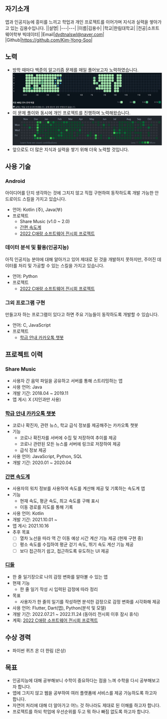 ## 자기소개
앱과 인공지능에 흥미를 느끼고 학업과 개인 프로젝트를 이어가며 지식과 실력을 쌓아가고 있는 김용수입니다.
||설명|
|---|---|
|이름|김용수|
|학교|한림대학교|
|전공|소프트웨어학부 빅데이터|
|Email|dydtnalswl@naver.com|
|Github|https://github.com/Kim-Yong-Soo| 

## 노력
- 방학 때마다 백준의 알고리즘 문제를 매일 풀어보고자 노력하였습니다.
![solved_cal.JPG](/solved_cal.JPG)
- 이 문제 풀이와 동시에 개인 프로젝트를 진행하며 노력해왔습니다.
![github_commit_cal.JPG](/github_commit_cal.JPG)
- 앞으로도 더 많은 지식과 실력을 쌓기 위해 더욱 노력할 것입니다.

## 사용 기술
### Android
아이디어를 단지 생각하는 것에 그치지 않고 직접 구현하여 동작하도록 개발 가능한 안드로이드 스킬을 가지고 있습니다.
- 언어: Kotlin (주), Java(부)
- 프로젝트
  - Share Music (v1.0 ~ 2.0)
  - [간편 속도계](https://github.com/Kim-Yong-Soo/Speedometer)
  - [2022 C애랑 소프트웨어 전시회 프로젝트](https://github.com/Kim-Yong-Soo/2022_Caerang_Exhibition)
### 데이터 분석 및 활용(인공지능)
아직 인공지능 분야에 대해 알아가고 있어 제대로 된 것을 개발하지 못하지만, 주어진 데이터를 처리 및 가공할 수 있는 스킬을 가지고 있습니다.
- 언어: Python
- 프로젝트
  - [2022 C애랑 소프트웨어 전시회 프로젝트](https://github.com/Kim-Yong-Soo/2022_Caerang_Exhibition)
### 그외 프로그램 구현
만들고자 하는 프로그램이 있다고 하면 주요 기능들이 동작하도록 개발할 수 있습니다.
- 언어: C, JavaScript
- 프로젝트
  - [학급 안내 카카오톡 챗봇](https://github.com/Kim-Yong-Soo/WiuBot)

## 프로젝트 이력
### Share Music
- 사용자 간 음악 파일을 공유하고 서버를 통해 스트리밍하는 앱
- 사용 언어: Java
- 개발 기간: 2018.04 ~ 2019.11
- 앱 게시: X (지인과만 사용)

### [학급 안내 카카오톡 챗봇](https://github.com/Kim-Yong-Soo/WiuBot)
- 코로나 확진자, 관련 뉴스, 학교 급식 정보를 제공해주는 카카오톡 챗봇
- 기능
  - 코로나 확진자를 서버에 수집 및 저장하여 추이를 제공
  - 코로나 관련된 모든 뉴스를 서버에 링크로 저장하여 제공
  - 급식 정보 제공
- 사용 언어: JavaScript, Python, SQL
- 개발 기간: 2020.01 ~ 2020.04

### [간편 속도계](https://github.com/Kim-Yong-Soo/Speedometer)
- 사용자의 워치 정보를 사용하여 속도를 계산해 제공 및 기록하는 속도계 앱
- 기능
  - 현재 속도, 평균 속도, 최고 속도를 구해 표시
  - 이동 경로를 지도를 통해 기록
- 사용 언어: Kotlin
- 개발 기간: 2021.10.01 ~ 
- 앱 게시: 2021.10.16
- 추후 목표
  - [ ] 열차 노선을 따라 역 간 이동 예상 시간 계산 기능 제공 (현재 구현 중)
  - [ ] 평소 속도를 수집하여 평균 걷기 속도, 뛰기 속도 계산 기능 제공
  - [ ] 보다 접근하기 쉽고, 접근하도록 유도하는 UI 제공

### [디돌](https://github.com/Kim-Yong-Soo/didol)
- 한 줄 일기장으로 나의 감정 변화를 알아볼 수 있는 앱
- 현재 기능
  - 한 줄 일기 작성 시 입력된 감정에 따라 정리
- 목표
  - 사용자가 한 줄의 일기를 작성하면 분석한 감정으로 감정 변화를 시각화해 제공
- 사용 언어: Flutter, Dart(앱), Python(분석 및 모델)
- 개발 기간: 2022.07.21 ~ 2022.11.24 (동아리 전시회 이후 잠시 휴식)
- 계획: [2022 C애랑 소프트웨어 전시회 프로젝트](https://github.com/Kim-Yong-Soo/2022_Caerang_Exhibition)

## 수상 경력
- 파이썬 퀴즈 온 더 한림 (은상)

## 목표
- 인공지능에 대해 공부해보니 수학이 중요하다는 점을 느껴 수학을 다시 공부해보고자 합니다.
- 앱에 그치지 않고 웹을 공부하여 여러 플랫폼에 서비스를 제공 가능하도록 하고자 합니다.
- 자연어 처리에 대해 더 알아가고 어느 것 하나라도 제대로 된 이해를 하고자 합니다.
- 프로젝트를 하되 학업에 우선순위를 두고 뭐 하나 빠짐 없도록 하고자 합니다.

